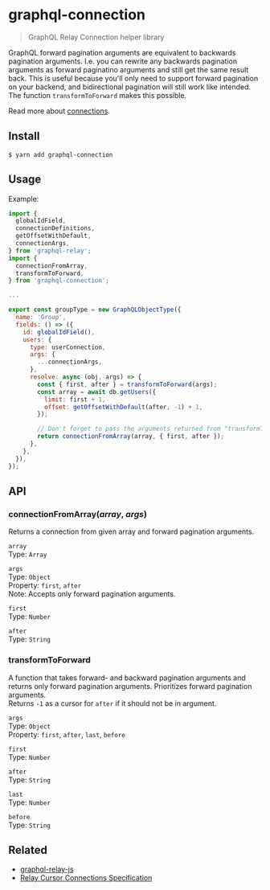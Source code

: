 # graphql-connection
> GraphQL Relay Connection helper library

GraphQL forward pagination arguments are equivalent to backwards pagination arguments. I.e. you can rewrite any backwards pagination arguments as forward paginatino arguments and still get the same result back. This is useful because you'll only need to support forward pagination on your backend, and bidirectional pagination will still work like intended.
The function `transformToForward` makes this possible.

Read more about [connections](https://facebook.github.io/relay/graphql/connections.htm).

## Install

```
$ yarn add graphql-connection
```
## Usage

Example:
```js
import {
  globalIdField,
  connectionDefinitions,
  getOffsetWithDefault,
  connectionArgs,
} from 'graphql-relay';
import {
  connectionFromArray,
  transformToForward,
} from 'graphql-connection';

...

export const groupType = new GraphQLObjectType({
  name: 'Group',
  fields: () => ({
    id: globalIdField(),
    users: {
      type: userConnection,
      args: {
        ...connectionArgs,
      },
      resolve: async (obj, args) => {
        const { first, after } = transformToForward(args);
        const array = await db.getUsers({
          limit: first + 1,
          offset: getOffsetWithDefault(after, -1) + 1,
        });

        // Don't forget to pass the arguments returned from "transformToForward"
        return connectionFromArray(array, { first, after });
      },
    },
  }),
});
```

## API

### connectionFromArray(_array_, _args_)

Returns a connection from given array and forward pagination arguments.

`array`  
Type: `Array`  

`args`  
Type: `Object`  
Property: `first`, `after`  
Note: Accepts only forward pagination arguments.

`first`  
Type: `Number`

`after`  
Type: `String`

### transformToForward

A function that takes forward- and backward pagination arguments and returns only forward pagination arguments. Prioritizes forward pagination arguments.  
Returns `-1` as a cursor for `after` if it should not be in argument.

`args`  
Type: `Object`  
Property: `first`, `after`, `last`, `before`

`first`  
Type: `Number`

`after`  
Type: `String`  

`last`  
Type: `Number`

`before`  
Type: `String`  

## Related

- [graphql-relay-js](https://github.com/graphql/graphql-relay-js)
- [Relay Cursor Connections Specification](https://facebook.github.io/relay/graphql/connections.htm)
